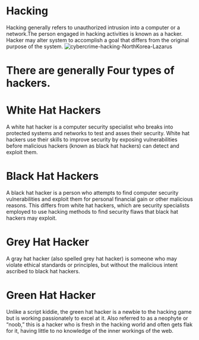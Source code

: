 # Hacking
Hacking generally refers to unauthorized intrusion into a computer or a network.The person engaged in hacking activities is known as a hacker.  Hacker may alter system to accomplish a goal that differs from the original purpose of the system.
![cybercrime-hacking-NorthKorea-Lazarus](https://user-images.githubusercontent.com/59701199/72126520-66227f00-3392-11ea-893e-c256ade7a518.jpg)
# There are generally Four types of hackers.
# White Hat Hackers
 A white hat hacker is a computer security specialist who breaks into protected systems and networks to test and asses their security. White hat hackers use their skills to improve security by exposing vulnerabilities before malicious hackers (known as black hat hackers) can detect and exploit them.
# Black Hat Hackers
A black hat hacker is a person who attempts to find computer security vulnerabilities and exploit them for personal financial gain or other malicious reasons. This differs from white hat hackers, which are security specialists employed to use hacking methods to find security flaws that black hat hackers may exploit.
# Grey Hat Hacker
A gray hat hacker (also spelled grey hat hacker) is someone who may violate ethical standards or principles, but without the malicious intent ascribed to black hat hackers.
# Green Hat Hacker
Unlike a script kiddie, the green hat hacker is a newbie to the hacking game but is working passionately to excel at it. Also referred to as a neophyte or “noob,” this is a hacker who is fresh in the hacking world and often gets flak for it, having little to no knowledge of the inner workings of the web.

